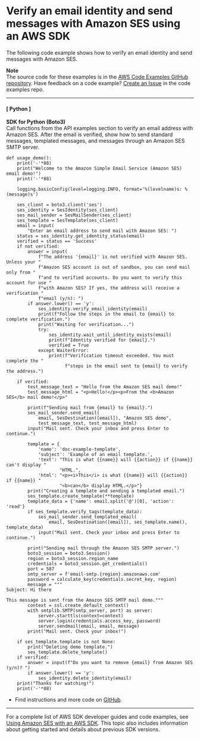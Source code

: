 # Verify an email identity and send messages with Amazon SES using an AWS SDK<a name="example_ses_Scenario_SendEmail_section"></a>

The following code example shows how to verify an email identity and send messages with Amazon SES\.

**Note**  
The source code for these examples is in the [AWS Code Examples GitHub repository](https://github.com/awsdocs/aws-doc-sdk-examples)\. Have feedback on a code example? [Create an Issue](https://github.com/awsdocs/aws-doc-sdk-examples/issues/new/choose) in the code examples repo\. 

------
#### [ Python ]

**SDK for Python \(Boto3\)**  
Call functions from the API examples section to verify an email address with Amazon SES\. After the email is verified, show how to send standard messages, templated messages, and messages through an Amazon SES SMTP server\.  

```
def usage_demo():
    print('-'*88)
    print("Welcome to the Amazon Simple Email Service (Amazon SES) email demo!")
    print('-'*88)

    logging.basicConfig(level=logging.INFO, format='%(levelname)s: %(message)s')

    ses_client = boto3.client('ses')
    ses_identity = SesIdentity(ses_client)
    ses_mail_sender = SesMailSender(ses_client)
    ses_template = SesTemplate(ses_client)
    email = input(
        "Enter an email address to send mail with Amazon SES: ")
    status = ses_identity.get_identity_status(email)
    verified = status == 'Success'
    if not verified:
        answer = input(
            f"The address '{email}' is not verified with Amazon SES. Unless your "
            f"Amazon SES account is out of sandbox, you can send mail only from "
            f"and to verified accounts. Do you want to verify this account for use "
            f"with Amazon SES? If yes, the address will receive a verification "
            f"email (y/n): ")
        if answer.lower() == 'y':
            ses_identity.verify_email_identity(email)
            print(f"Follow the steps in the email to {email} to complete verification.")
            print("Waiting for verification...")
            try:
                ses_identity.wait_until_identity_exists(email)
                print(f"Identity verified for {email}.")
                verified = True
            except WaiterError:
                print(f"Verification timeout exceeded. You must complete the "
                      f"steps in the email sent to {email} to verify the address.")

    if verified:
        test_message_text = "Hello from the Amazon SES mail demo!"
        test_message_html = "<p>Hello!</p><p>From the <b>Amazon SES</b> mail demo!</p>"

        print(f"Sending mail from {email} to {email}.")
        ses_mail_sender.send_email(
            email, SesDestination([email]), "Amazon SES demo",
            test_message_text, test_message_html)
        input("Mail sent. Check your inbox and press Enter to continue.")

        template = {
            'name': 'doc-example-template',
            'subject': 'Example of an email template.',
            'text': "This is what {{name}} will {{action}} if {{name}} can't display "
                    "HTML.",
            'html': "<p><i>This</i> is what {{name}} will {{action}} if {{name}} "
                    "<b>can</b> display HTML.</p>"}
        print("Creating a template and sending a templated email.")
        ses_template.create_template(**template)
        template_data = {'name': email.split('@')[0], 'action': 'read'}
        if ses_template.verify_tags(template_data):
            ses_mail_sender.send_templated_email(
                email, SesDestination([email]), ses_template.name(), template_data)
            input("Mail sent. Check your inbox and press Enter to continue.")

        print("Sending mail through the Amazon SES SMTP server.")
        boto3_session = boto3.Session()
        region = boto3_session.region_name
        credentials = boto3_session.get_credentials()
        port = 587
        smtp_server = f'email-smtp.{region}.amazonaws.com'
        password = calculate_key(credentials.secret_key, region)
        message = """
Subject: Hi there

This message is sent from the Amazon SES SMTP mail demo."""
        context = ssl.create_default_context()
        with smtplib.SMTP(smtp_server, port) as server:
            server.starttls(context=context)
            server.login(credentials.access_key, password)
            server.sendmail(email, email, message)
        print("Mail sent. Check your inbox!")

    if ses_template.template is not None:
        print("Deleting demo template.")
        ses_template.delete_template()
    if verified:
        answer = input(f"Do you want to remove {email} from Amazon SES (y/n)? ")
        if answer.lower() == 'y':
            ses_identity.delete_identity(email)
    print("Thanks for watching!")
    print('-'*88)
```
+  Find instructions and more code on [GitHub](https://github.com/awsdocs/aws-doc-sdk-examples/tree/main/python/example_code/ses#code-examples)\. 

------

For a complete list of AWS SDK developer guides and code examples, see [Using Amazon SES with an AWS SDK](sdk-general-information-section.md)\. This topic also includes information about getting started and details about previous SDK versions\.